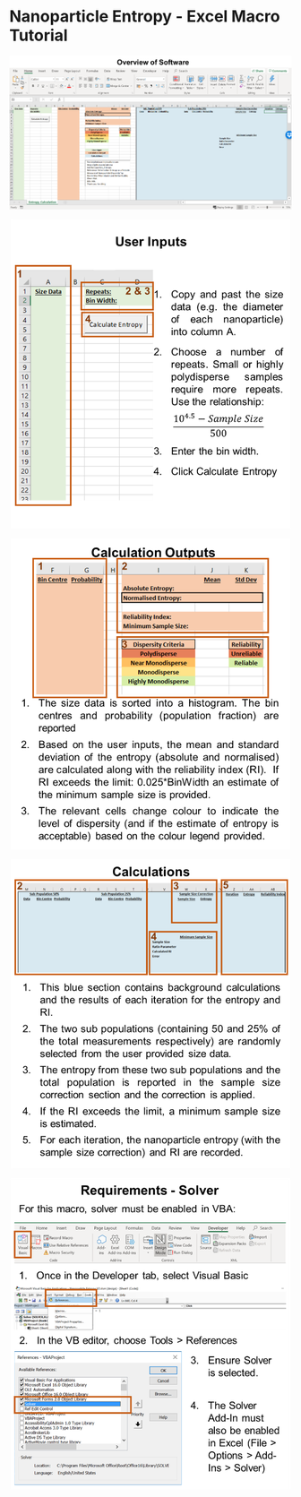 # Nanoparticle Entropy - Excel Macro Tutorial


<p align="center">
    <img src="https://raw.githubusercontent.com/adrena-lab/Nanoparticle_Entropy/Excel-Macro/Figures/Excel1.png?token=ALJSGH3SMRFXDOE3JXH6SP26PD7KE" width="800">
</p>

<p align="center">
    <img src="https://raw.githubusercontent.com/adrena-lab/Nanoparticle_Entropy/Excel-Macro/Figures/Excel2.png?token=ALJSGH6L2GYUG4UYH34NNIS6O2DAW" width="500">
</p>

<p align="center">
    <img src="https://raw.githubusercontent.com/adrena-lab/Nanoparticle_Entropy/Excel-Macro/Figures/Excel3.png?token=ALJSGH4Z3QDCASDEVCX4VQC6O2DB6" width="500">
</p>

<p align="center">
    <img src="https://raw.githubusercontent.com/adrena-lab/Nanoparticle_Entropy/Excel-Macro/Figures/Excel4.png?token=ALJSGH3GB3HAO6P7ENBK6XC6O2DDU" width="500">
</p>

<p align="center">
    <img src="https://raw.githubusercontent.com/adrena-lab/Nanoparticle_Entropy/Excel-Macro/Figures/Excel5.png?token=ALJSGHZJA6KJAI4U7QJTS4K6O2DFE" width="500">
</p>
